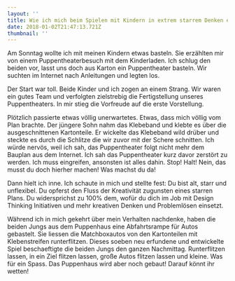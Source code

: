 ```yaml
---
layout: ''
title: Wie ich mich beim Spielen mit Kindern in extrem starrem Denken ertappte
date: 2018-01-02T21:47:13.721Z
thumbnail: ''
---
```

Am Sonntag wollte ich mit meinen Kindern etwas basteln. Sie erzählten mir von einem Puppentheaterbesuch mit dem Kinderladen. Ich schlug den beiden vor, lasst uns doch aus Karton ein Puppentheater basteln. Wir suchten im Internet nach Anleitungen und legten los. 

Der Start war toll. Beide Kinder und ich zogen an einem Strang. Wir waren ein gutes Team und verfolgten zielstrebig die Fertigstellung unseres Puppentheaters. In mir stieg die Vorfreude auf die erste Vorstellung. 

Plötzlich passierte etwas völlig unerwartetes. Etwas, dass mich völlig vom Plan brachte. Der jüngere Sohn nahm das Klebeband und klebte es über die ausgeschnittenen Kartonteile. Er wickelte das Klebeband wild drüber und steckte es durch die Schlitze die wir zuvor mit der Schere schnitten. Ich würde nervös, weil ich sah, das Puppentheater folgt nicht mehr dem Bauplan aus dem Internet. Ich sah das Puppentheater kurz davor zerstört zu werden. Ich muss eingreifen, ansonsten ist alles dahin. Stop! Halt! Nein, das musst du doch hierher machen! Was machst du da! 

Dann hielt ich inne. Ich schaute in mich und stellte fest: Du bist alt, starr und unflexibel. Du opferst den Fluss der Kreativität zugunsten eines starren Plans. Du widersprichst zu 100% dem, wofür du dich im Job mit Design Thinking Initiativen und mehr kreativen Denken und Problemlösen einsetzt.

Während ich in mich  gekehrt über mein Verhalten nachdenke, haben die beiden Jungs aus dem Puppenhaus eine Abfahrtsrampe für Autos gebastelt. Sie liessen die Matchboxautos von den Kartonteilen mit Klebenstreifen runterflitzen. Dieses soeben neu erfundene und entwickelte Spiel beschaeftigte die beiden Jungs den ganzen Nachmittag. Runterflitzen lassen, in ein Ziel flitzen lassen, große Autos flitzen lassen und kleine. Was für ein Spass. Das Puppenhaus wird aber noch gebaut! Darauf könnt ihr wetten!
